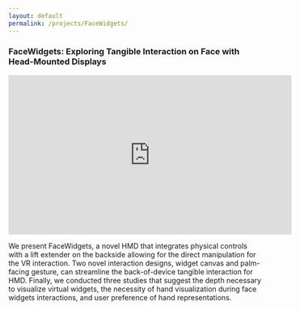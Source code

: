 ```yaml
---
layout: default
permalink: /projects/FaceWidgets/
---
```

<h3><b>FaceWidgets: Exploring Tangible Interaction on Face with Head-Mounted Displays</b></h3>

<iframe width="560" height="315" src="https://www.youtube.com/embed/J2CoJ8B01Nw" frameborder="0" allow="accelerometer; autoplay; encrypted-media; gyroscope; picture-in-picture" allowfullscreen></iframe>

<br>
<p>
We present FaceWidgets, a novel HMD that integrates physical controls with a lift extender on the backside allowing for the direct manipulation for the VR interaction. Two novel interaction designs, widget canvas and palm-facing gesture, can streamline the back-of-device tangible interaction for HMD. Finally, we conducted three studies that suggest the depth necessary to visualize virtual widgets, the necessity of hand visualization during face widgets interactions, and user preference of hand representations. 
</p>